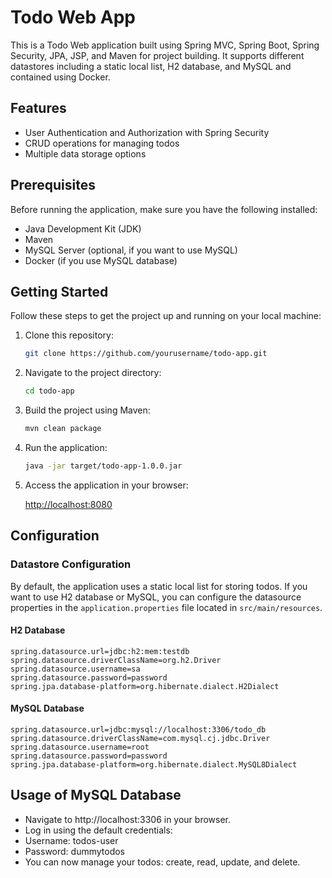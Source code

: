 # Todo Web App

This is a Todo Web application built using Spring MVC, Spring Boot, Spring Security, JPA, JSP, and Maven for project building. It supports different datastores including a static local list, H2 database, and MySQL and contained using Docker.

## Features

- User Authentication and Authorization with Spring Security
- CRUD operations for managing todos
- Multiple data storage options

## Prerequisites

Before running the application, make sure you have the following installed:

- Java Development Kit (JDK)
- Maven
- MySQL Server (optional, if you want to use MySQL)
- Docker (if you use MySQL database)

## Getting Started

Follow these steps to get the project up and running on your local machine:

1. Clone this repository:

    ```bash
    git clone https://github.com/yourusername/todo-app.git
    ```

2. Navigate to the project directory:

    ```bash
    cd todo-app
    ```

3. Build the project using Maven:

    ```bash
    mvn clean package
    ```

4. Run the application:

    ```bash
    java -jar target/todo-app-1.0.0.jar
    ```

5. Access the application in your browser:

    [http://localhost:8080](http://localhost:8080)

## Configuration

### Datastore Configuration

By default, the application uses a static local list for storing todos. If you want to use H2 database or MySQL, you can configure the datasource properties in the `application.properties` file located in `src/main/resources`.

#### H2 Database

```properties
spring.datasource.url=jdbc:h2:mem:testdb
spring.datasource.driverClassName=org.h2.Driver
spring.datasource.username=sa
spring.datasource.password=password
spring.jpa.database-platform=org.hibernate.dialect.H2Dialect
```

#### MySQL Database

```properties
spring.datasource.url=jdbc:mysql://localhost:3306/todo_db
spring.datasource.driverClassName=com.mysql.cj.jdbc.Driver
spring.datasource.username=root
spring.datasource.password=password
spring.jpa.database-platform=org.hibernate.dialect.MySQL8Dialect
```


## Usage of MySQL Database
- Navigate to http://localhost:3306 in your browser.
- Log in using the default credentials:
- Username: todos-user
- Password: dummytodos
- You can now manage your todos: create, read, update, and delete.
